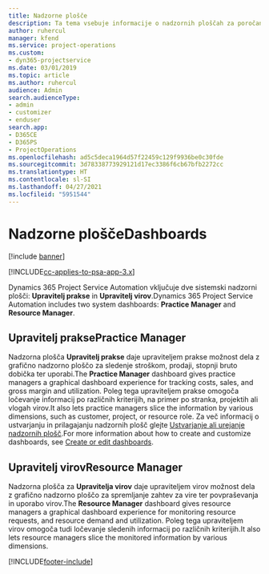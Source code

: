 ```yaml
---
title: Nadzorne plošče
description: Ta tema vsebuje informacije o nadzornih ploščah za poročanje, ki so vključene v aplikacijo Dynamics 365 Project Service Automation.
author: ruhercul
manager: kfend
ms.service: project-operations
ms.custom:
- dyn365-projectservice
ms.date: 03/01/2019
ms.topic: article
ms.author: ruhercul
audience: Admin
search.audienceType:
- admin
- customizer
- enduser
search.app:
- D365CE
- D365PS
- ProjectOperations
ms.openlocfilehash: ad5c5deca1964d57f22459c129f9936be0c30fde
ms.sourcegitcommit: 3d78338773929121d17ec3386f6cb67bfb2272cc
ms.translationtype: HT
ms.contentlocale: sl-SI
ms.lasthandoff: 04/27/2021
ms.locfileid: "5951544"
---
```

# <a name="dashboards"></a><span data-ttu-id="e61e8-103">Nadzorne plošče</span><span class="sxs-lookup"><span data-stu-id="e61e8-103">Dashboards</span></span>

[!include [banner](../includes/psa-now-project-operations.md)]

[!INCLUDE[cc-applies-to-psa-app-3.x](../includes/cc-applies-to-psa-app-3x.md)]

<span data-ttu-id="e61e8-104">Dynamics 365 Project Service Automation vključuje dve sistemski nadzorni plošči: **Upravitelj prakse** in **Upravitelj virov**.</span><span class="sxs-lookup"><span data-stu-id="e61e8-104">Dynamics 365 Project Service Automation includes two system dashboards: **Practice Manager** and **Resource Manager**.</span></span>

## <a name="practice-manager"></a><span data-ttu-id="e61e8-105">Upravitelj prakse</span><span class="sxs-lookup"><span data-stu-id="e61e8-105">Practice Manager</span></span> 

<span data-ttu-id="e61e8-106">Nadzorna plošča **Upravitelj prakse** daje upraviteljem prakse možnost dela z grafično nadzorno ploščo za sledenje stroškom, prodaji, stopnji bruto dobička ter uporabi.</span><span class="sxs-lookup"><span data-stu-id="e61e8-106">The **Practice Manager** dashboard gives practice managers a graphical dashboard experience for tracking costs, sales, and gross margin and utilization.</span></span> <span data-ttu-id="e61e8-107">Poleg tega upraviteljem prakse omogoča ločevanje informacij po različnih kriterijih, na primer po stranka, projektih ali vlogah virov.</span><span class="sxs-lookup"><span data-stu-id="e61e8-107">It also lets practice managers slice the information by various dimensions, such as customer, project, or resource role.</span></span> <span data-ttu-id="e61e8-108">Za več informacij o ustvarjanju in prilagajanju nadzornih plošč glejte [Ustvarjanje ali urejanje nadzornih plošč](/dynamics365/customerengagement/on-premises/customize/create-edit-dashboards).</span><span class="sxs-lookup"><span data-stu-id="e61e8-108">For more information about how to create and customize dashboards, see [Create or edit dashboards](/dynamics365/customerengagement/on-premises/customize/create-edit-dashboards).</span></span>

## <a name="resource-manager"></a><span data-ttu-id="e61e8-109">Upravitelj virov</span><span class="sxs-lookup"><span data-stu-id="e61e8-109">Resource Manager</span></span> 

<span data-ttu-id="e61e8-110">Nadzorna plošča za **Upravitelja virov** daje upraviteljem virov možnost dela z grafično nadzorno ploščo za spremljanje zahtev za vire ter povpraševanja in uporabo virov.</span><span class="sxs-lookup"><span data-stu-id="e61e8-110">The **Resource Manager** dashboard gives resource managers a graphical dashboard experience for monitoring resource requests, and resource demand and utilization.</span></span> <span data-ttu-id="e61e8-111">Poleg tega upraviteljem virov omogoča tudi ločevanje sledenih informacij po različnih kriterijih.</span><span class="sxs-lookup"><span data-stu-id="e61e8-111">It also lets resource managers slice the monitored information by various dimensions.</span></span>


[!INCLUDE[footer-include](../includes/footer-banner.md)]